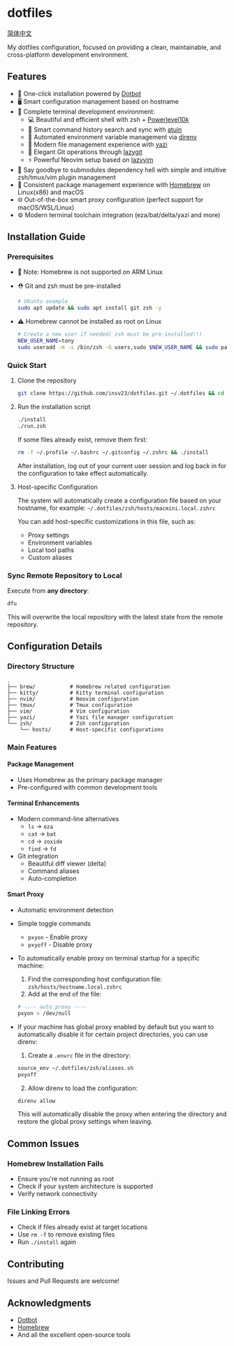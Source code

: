 # dotfiles

[简体中文](README.zh-CN.md)

My dotfiles configuration, focused on providing a clean, maintainable, and cross-platform development environment.

## Features

- 🚀 One-click installation powered by [Dotbot](https://github.com/anishathalye/dotbot)
- 🖥️ Smart configuration management based on hostname
- 🔧 Complete terminal development environment:
  - 💻 Beautiful and efficient shell with zsh + [Powerlevel10k](https://github.com/romkatv/powerlevel10k)
  - 📝 Smart command history search and sync with [atuin](https://github.com/atuinsh/atuin)
  - 🔄 Automated environment variable management via [direnv](https://github.com/direnv/direnv)
  - 📂 Modern file management experience with [yazi](https://github.com/sxyazi/yazi)
  - 🌳 Elegant Git operations through [lazygit](https://github.com/jesseduffield/lazygit)
  - ⚡ Powerful Neovim setup based on [lazyvim](https://github.com/LazyVim/LazyVim)
- 🔌 Say goodbye to submodules dependency hell with simple and intuitive zsh/tmux/vim plugin management
- 🍺 Consistent package management experience with [Homebrew](https://brew.sh/) on Linux(x86) and macOS
- 🌐 Out-of-the-box smart proxy configuration (perfect support for macOS/WSL/Linux)
- ⚙️ Modern terminal toolchain integration (eza/bat/delta/yazi and more)

## Installation Guide

### Prerequisites

- 🚫 Note: Homebrew is not supported on ARM Linux

- ⛑️ Git and zsh must be pre-installed

  ```bash
  # Ubuntu example
  sudo apt update && sudo apt install git zsh -y
  ```

- ⚠️ Homebrew cannot be installed as root on Linux

  ```bash
  # Create a new user if needed( zsh must be pre-installed!!)
  NEW_USER_NAME=tony
  sudo useradd -m -s /bin/zsh -G users,sudo $NEW_USER_NAME && sudo passwd $NEW_USER_NAME
  ```

### Quick Start

1. Clone the repository

   ```bash
   git clone https://github.com/insv23/dotfiles.git ~/.dotfiles && cd ~/.dotfiles
   ```

2. Run the installation script

   ```bash
   ./install
   ./run.zsh
   ```

   If some files already exist, remove them first:

   ```bash
   rm -f ~/.profile ~/.bashrc ~/.gitconfig ~/.zshrc && ./install
   ```

   After installation, log out of your current user session and log back in for the configuration to take effect automatically.

3. Host-specific Configuration

   The system will automatically create a configuration file based on your hostname, for example: `~/.dotfiles/zsh/hosts/macmini.local.zshrc`

   You can add host-specific customizations in this file, such as:

   - Proxy settings
   - Environment variables
   - Local tool paths
   - Custom aliases

### Sync Remote Repository to Local

Execute from **any directory**:

```bash
dfu
```

This will overwrite the local repository with the latest state from the remote repository.

## Configuration Details

### Directory Structure

```
.
├── brew/           # Homebrew related configuration
├── kitty/          # Kitty terminal configuration
├── nvim/           # Neovim configuration
├── tmux/           # Tmux configuration
├── vim/            # Vim configuration
├── yazi/           # Yazi file manager configuration
└── zsh/            # Zsh configuration
    └── hosts/      # Host-specific configurations
```

### Main Features

#### Package Management

- Uses Homebrew as the primary package manager
- Pre-configured with common development tools

#### Terminal Enhancements

- Modern command-line alternatives
  - `ls` → `eza`
  - `cat` → `bat`
  - `cd` → `zoxide`
  - `find` → `fd`
- Git integration
  - Beautiful diff viewer (delta)
  - Command aliases
  - Auto-completion

#### Smart Proxy

- Automatic environment detection
- Simple toggle commands
  - `pxyon` - Enable proxy
  - `pxyoff` - Disable proxy
- To automatically enable proxy on terminal startup for a specific machine:

  1. Find the corresponding host configuration file: `zsh/hosts/hostname.local.zshrc`
  2. Add at the end of the file:

  ```bash
  # ---- auto proxy ----
  pxyon > /dev/null
  ```

- If your machine has global proxy enabled by default but you want to automatically disable it for certain project directories, you can use direnv:

  1. Create a `.envrc` file in the directory:

  ```bash
  source_env ~/.dotfiles/zsh/aliases.sh
  pxyoff
  ```

  2. Allow direnv to load the configuration:

  ```bash
  direnv allow
  ```

  This will automatically disable the proxy when entering the directory and restore the global proxy settings when leaving.

## Common Issues

### Homebrew Installation Fails

- Ensure you're not running as root
- Check if your system architecture is supported
- Verify network connectivity

### File Linking Errors

- Check if files already exist at target locations
- Use `rm -f` to remove existing files
- Run `./install` again

## Contributing

Issues and Pull Requests are welcome!

## Acknowledgments

- [Dotbot](https://github.com/anishathalye/dotbot)
- [Homebrew](https://brew.sh/)
- And all the excellent open-source tools
